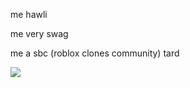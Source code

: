 me hawli

me very swag

me a sbc (roblox clones community) tard

![](https://komarev.com/ghpvc/?username=hawl1&style=for-the-badge)